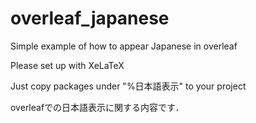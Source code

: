 # overleaf_japanese
Simple example of how to appear Japanese in overleaf

Please set up with XeLaTeX

Just copy packages under "%日本語表示" to your project

overleafでの日本語表示に関する内容です．
